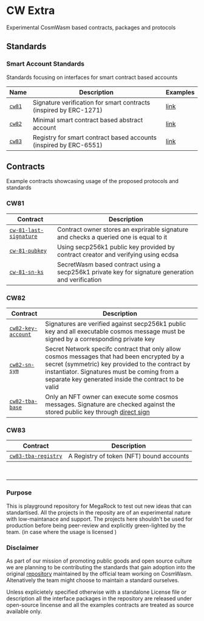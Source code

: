 # CW Extra
Experimental CosmWasm based contracts, packages and protocols 


## Standards


### Smart Account Standards

Standards focusing on interfaces for smart contract based accounts

| Name                                      | Description                                                           |  Examples      |
| ----------------------------------------- | --------------------------------------------------------------------- | -------------- |
| [`cw81`](./packages/cw81/)                | Signature verification for smart contracts (inspired by ERC-1271)     | [link](#cw81) |
| [`cw82`](./packages/cw82/)                | Minimal smart contract based abstract account                         | [link](#cw82) |
| [`cw83`](./packages/cw83/)                | Registry for smart contract based accounts (inspired by ERC-6551)     | [link](#cw83) |


## Contracts

Example contracts showcasing usage of the proposed protocols and standards

### CW81
| Contract                                                         | Description                                                  |
| ---------------------------------------------------------------- | ------------------------------------------------------------ |
| [`cw-81-last-signature`](./contracts/cw81-last-signature/)       | Contract owner stores an exprirable signature and checks a queried one is equal to it |
| [`cw-81-pubkey`](./contracts/cw81-pubkey/)                       | Using secp256k1 public key provided by contract creator and verifying using ecdsa  |
| [`cw-81-sn-ks`](./contracts/cw81-sn-ks/)                         | SecretWasm based contract using a secp256k1 private key for signature generation and verification |

### CW82
| Contract                                                         | Description                                                  |
| ---------------------------------------------------------------- | ------------------------------------------------------------ |
| [`cw82-key-account`](/contracts/cw82-key-account/)               | Signatures are verified against secp256k1 public key and all executable cosmos message must be signed by a corresponding private key |
| [`cw82-sn-sym`](https://github.com/MegaRockLabs/cw-extra/tree/secret-network/contracts/cw82-sn-sym)      | Secret Network specifc contract that only allow cosmos messages that had been encrypted by a secret (symmetric) key provided to the contract by instantiator. Signatures must be coming from a separate key generated inside the contract  to be valid |
| [`cw82-tba-base`](https://github.com/MegaRockLabs/cw-tba/tree/main/contracts/cw82-tba-base)           | Only an NFT owner can execute some cosmos messages. Signature are checked against the stored public key through [direct sign](https://github.com/cosmos/cosmos-sdk/blob/main/docs/architecture/adr-036-arbitrary-signature.md)    |


### CW83
| Contract                                                         | Description                                                  |
| ---------------------------------------------------------------- | ------------------------------------------------------------ |
| [`cw83-tba-registry`](https://github.com/MegaRockLabs/cw-tba/tree/main/contracts/cw83-tba-registry)               | A Registry of token (NFT) bound accounts                     |

<br/>

---


### Purpose
This is playground repository for MegaRock to test out new ideas that can standartised. All the projects in the reposity are of an experimental nature with low-maintanace and support. The projects here shouldn't be used for production before being peer-review and explicitly green-lighted by the team. (in case where the usage is licensed )

### Disclaimer
As part of our mission of promoting public goods and open source culture we are planning to be contributing the standards that gain adoption into the original [repository](https://github.com/CosmWasm/cw-plus) maintained by the official team working on CosmWasm. Altenatively the team might choose to maintain a standard ourselves.

Unless explicietely specified otherwise with a standalone License file or description all the interface packages in the repository are released under open-source lincense and all the examples contracts are treated as source available only.


